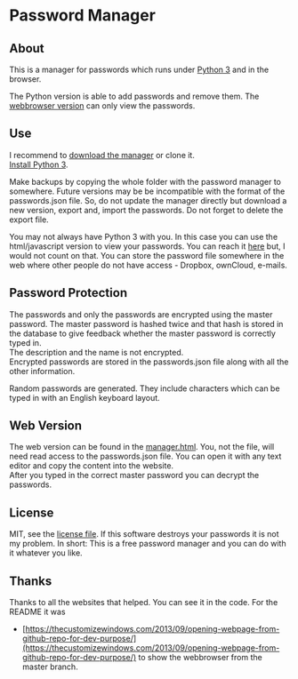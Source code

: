 Password Manager
================

About
-----

This is a manager for passwords which runs under [Python 3](https://www.python.org/downloads/) and in the browser.

The Python version is able to add passwords and remove them. The [webbrowser version](http://rawgit.com/niccokunzmann/PasswordManager/master/manager.html) can only view the passwords.

Use
---

I recommend to [download the manager](https://github.com/niccokunzmann/PasswordManager/archive/master.zip) or clone it.  
[Install Python 3](https://www.python.org/downloads/).  

Make backups by copying the whole folder with the password manager to somewhere.
Future versions may be be incompatible with the format of the passwords.json file. So, do not update the manager directly but download a new version, export and, import the passwords. Do not forget to delete the export file.

You may not always have Python 3 with you. In this case you can use the html/javascript version to view your passwords. You can reach it [here](http://rawgit.com/niccokunzmann/PasswordManager/master/manager.html) but, I would not count on that. You can store the password file somewhere in the web where other people do not have access - Dropbox, ownCloud, e-mails.

Password Protection
-------------------

The passwords and only the passwords are encrypted using the master password. The master password is hashed twice and that hash is stored in the database to give feedback whether the master password is correctly typed in.  
The description and the name is not encrypted.  
Encrypted passwords are stored in the passwords.json file along with all the other information. 

Random passwords are generated. They include characters which can be typed in with an English keyboard layout.

Web Version
-----------

The web version can be found in the [manager.html](http://rawgit.com/niccokunzmann/PasswordManager/master/manager.html). You, not the file, will need read access to the passwords.json file. You can open it with any text editor and copy the content into the website.  
After you typed in the correct master password you can decrypt the passwords.

License
-------

MIT, see the [license file](./LICENSE). If this software destroys your passwords it is not my problem. In short: This is a free password manager and you can do with it whatever you like.

Thanks
------

Thanks to all the websites that helped. You can see it in the code. For the README it was

- [https://thecustomizewindows.com/2013/09/opening-webpage-from-github-repo-for-dev-purpose/](https://thecustomizewindows.com/2013/09/opening-webpage-from-github-repo-for-dev-purpose/) to show the webbrowser from the master branch.